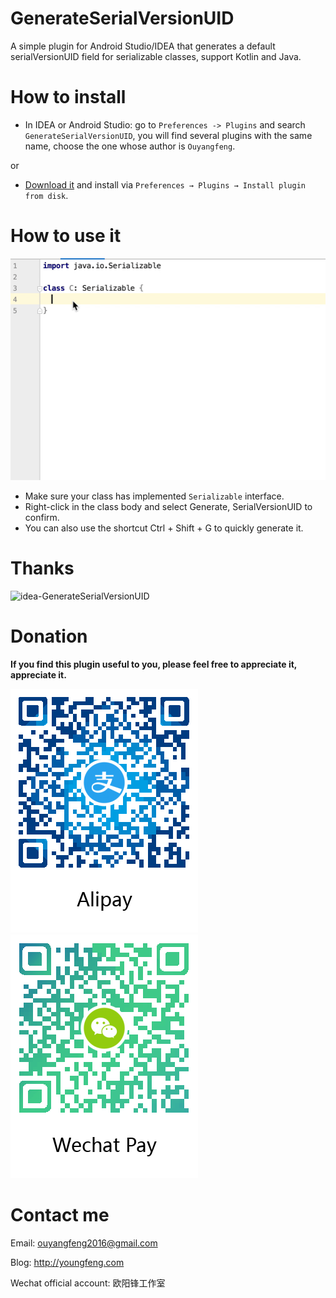 GenerateSerialVersionUID
==
A simple plugin for Android Studio/IDEA that generates a default serialVersionUID field for serializable classes, support Kotlin and Java.

# How to install
* In IDEA or Android Studio: go to `Preferences -> Plugins` and search  `GenerateSerialVersionUID`, you will find several plugins with the same name, choose the one whose author is `Ouyangfeng`.

or 

* [Download it](https://plugins.jetbrains.com/plugin/13497-generateserialversionuid/) and install via `Preferences → Plugins → Install plugin from disk`.

# How to use it
![](https://raw.githubusercontent.com/yuanhoujun/intellij-generate-serial-version-uid-plugin/master/images/howToUse.gif)

* Make sure your class has implemented `Serializable` interface.
* Right-click in the class body and select Generate, SerialVersionUID to confirm.
* You can also use the shortcut Ctrl + Shift + G to quickly generate it.

# Thanks
![idea-GenerateSerialVersionUID](https://github.com/jbellassai/idea-GenerateSerialVersionUID)

# Donation
**If you find this plugin useful to you, please feel free to appreciate it, appreciate it.**

![](https://github.com/yuanhoujun/intellij-generate-serial-version-uid-plugin/blob/master/images/alipay.png?raw=true)
![](https://github.com/yuanhoujun/intellij-generate-serial-version-uid-plugin/blob/master/images/wechatpay.png?raw=true)

# Contact me
Email: ouyangfeng2016@gmail.com

Blog: http://youngfeng.com

Wechat official account: 欧阳锋工作室

